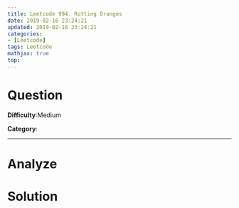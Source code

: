 ```yaml
---
title: Leetcode 994. Rotting Oranges
date: 2019-02-16 23:24:21
updated: 2019-02-16 23:24:21
categories: 
- [Leetcode]
tags: Leetcode
mathjax: true
top:
---
```


# Question

**Difficulty**:Medium

**Category**:

<!-- more -->

------------

# Analyze

# Solution

```cpp

```